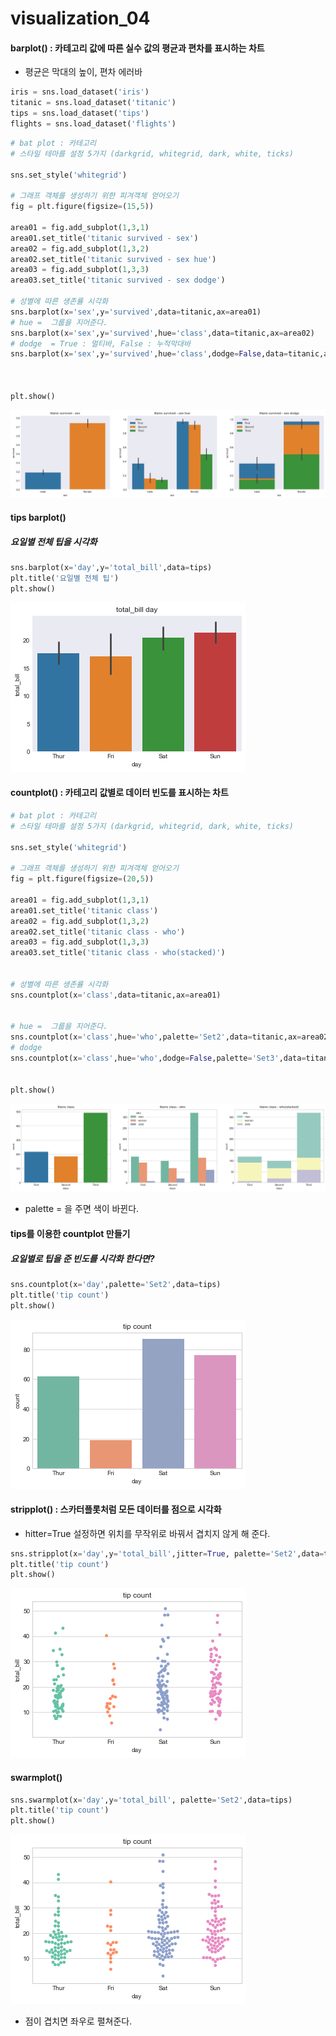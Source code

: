 # visualization_04

#### barplot() : 카테고리 값에 따른 실수 값의 평균과 편차를 표시하는 차트

- 평균은 막대의 높이, 편차 에러바

```python
iris = sns.load_dataset('iris')
titanic = sns.load_dataset('titanic')
tips = sns.load_dataset('tips')
flights = sns.load_dataset('flights')
```

```python
# bat plot : 카테고리
# 스타일 테마를 설정 5가지 (darkgrid, whitegrid, dark, white, ticks)

sns.set_style('whitegrid')

# 그래프 객체를 생성하기 위한 피겨객체 얻어오기
fig = plt.figure(figsize=(15,5))

area01 = fig.add_subplot(1,3,1)
area01.set_title('titanic survived - sex')
area02 = fig.add_subplot(1,3,2)
area02.set_title('titanic survived - sex hue')
area03 = fig.add_subplot(1,3,3)
area03.set_title('titanic survived - sex dodge')

# 성별에 따른 생존률 시각화
sns.barplot(x='sex',y='survived',data=titanic,ax=area01)
# hue =  그룹을 지어준다.
sns.barplot(x='sex',y='survived',hue='class',data=titanic,ax=area02)
# dodge  = True : 멀티바, False : 누적막대바
sns.barplot(x='sex',y='survived',hue='class',dodge=False,data=titanic,ax=area03)



plt.show()
```

![sns01](./img/sns01.png)

#### tips barplot()
##### 요일별 전체 팁을 시각화

```python
sns.barplot(x='day',y='total_bill',data=tips)
plt.title('요일별 전체 팁')
plt.show()
```

![sns02](./img/sns02.png)

#### countplot() : 카테고리 값별로 데이터 빈도를 표시하는 차트

```python
# bat plot : 카테고리
# 스타일 테마를 설정 5가지 (darkgrid, whitegrid, dark, white, ticks)

sns.set_style('whitegrid')

# 그래프 객체를 생성하기 위한 피겨객체 얻어오기
fig = plt.figure(figsize=(20,5))

area01 = fig.add_subplot(1,3,1)
area01.set_title('titanic class')
area02 = fig.add_subplot(1,3,2)
area02.set_title('titanic class - who')
area03 = fig.add_subplot(1,3,3)
area03.set_title('titanic class - who(stacked)')


# 성별에 따른 생존률 시각화
sns.countplot(x='class',data=titanic,ax=area01)


# hue =  그룹을 지어준다.
sns.countplot(x='class',hue='who',palette='Set2',data=titanic,ax=area02)
# dodge 
sns.countplot(x='class',hue='who',dodge=False,palette='Set3',data=titanic,ax=area03)


plt.show()
```

![sns03](./img/sns03.png)

- palette = 을 주면 색이 바뀐다.

#### tips를 이용한 countplot 만들기

##### 요일별로 팁을 준 빈도를 시각화 한다면?

```python
sns.countplot(x='day',palette='Set2',data=tips)
plt.title('tip count')
plt.show()
```

![sns04](./img/sns04.png)

#### stripplot() : 스카터플롯처럼 모든 데이터를 점으로 시각화

- hitter=True 설정하면 위치를 무작위로 바꿔서 겹치지 않게 해 준다.

```python
sns.stripplot(x='day',y='total_bill',jitter=True, palette='Set2',data=tips)
plt.title('tip count')
plt.show()
```

![sns05](./img/sns05.png)

#### swarmplot()

```python
sns.swarmplot(x='day',y='total_bill', palette='Set2',data=tips)
plt.title('tip count')
plt.show()
```

![sns06](./img/sns06.png)

- 점이 겹치면 좌우로 펼쳐준다.
